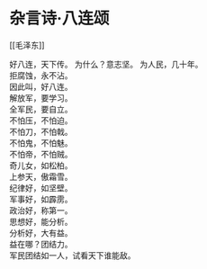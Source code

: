 # 杂言诗·八连颂

[[毛泽东]]

好八连，天下传。
为什么？意志坚。 
为人民，几十年。  
拒腐蚀，永不沾。  
因此叫，好八连。  
解放军，要学习。  
全军民，要自立。  
不怕压，不怕迫。  
不怕刀，不怕戟。  
不怕鬼，不怕魅。  
不怕帝，不怕贼。  
奇儿女，如松柏。  
上参天，傲霜雪。  
纪律好，如坚壁。  
军事好，如霹雳。  
政治好，称第一。  
思想好，能分析。  
分析好，大有益。  
益在哪？团结力。  
军民团结如一人，试看天下谁能敌。


